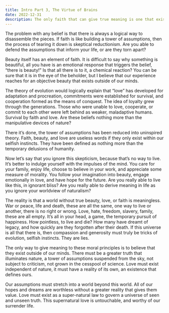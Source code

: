 ```yaml
---
title: Intro Part 3, The Virtue of Brains
date: 2022-12-31
description: The only faith that can give true meaning is one that exists outside of our minds.
---
```


The problem with any belief is that there is always a logical way to disassemble the pieces.  If faith is like building a tower of assumptions, then the process of tearing it down is skeptical reductionism.  Are you able to defend the assumptions that inform your life, or are they torn apart?   

Beauty itself has an element of faith.  It is difficult to say why something is beautiful, all you have is an emotional response that triggers the belief, “there is beauty!”  Is that all there is to it, a chemical reaction?  You can be sure that it is in the eye of the beholder, but I believe that our experience reaches for an objective beauty that exists outside of our minds.  

The theory of evolution would logically explain that “love” has developed for adaptation and procreation, commitments were established for survival, and cooperation formed as the means of conquest.  The idea of loyalty grew through the generations.  Those who were unable to love, cooperate, or commit to each other were left behind as weaker, maladaptive humans.  Survival by faith and love.  Are these beliefs nothing more than the manipulative devices of nature?

There it’s done, the tower of assumptions has been reduced into uninspired theory.  Faith, beauty, and love are useless words if they only exist within our selfish instincts.  They have been defined as nothing more than the temporary delusions of humanity.

Now let’s say that you ignore this skepticism, because that’s no way to live.  It’s better to indulge yourself with the impulses of the mind.  You care for your family, enjoy life, choose to believe in your work, and appreciate some measure of morality.  You follow your imagination into beauty, engage emotionally in love, and have hope for the future.  Are you really able to live like this, in ignorant bliss?  Are you really able to derive meaning in life as you ignore your worldview of naturalism?

The reality is that a world without true beauty, love, or faith is meaningless.  War or peace, life and death, these are all the same, one way to live or another, there is no right or wrong.  Love, hate, freedom, slavery, family, these are all empty.  It’s all in your head, a game, the temporary pursuit of happiness.  How pointless, to live and die?  How many have dreamt of legacy, and how quickly are they forgotten after their death.  If this universe is all that there is, then compassion and generosity must truly be tricks of evolution, selfish instincts.  They are lies.

The only way to give meaning to these moral principles is to believe that they exist outside of our minds.  There must be a greater truth that illuminates nature, a tower of assumptions suspended from the sky, not subject to criticism, not grown in the cesspool of science.  Love must exist independent of nature, it must have a reality of its own, an existence that defines ours.  

Our assumptions must stretch into a world beyond this world.  All of our hopes and dreams are worthless without a greater reality that gives them value.  Love must exist as a super-natural law to govern a universe of seen and unseen truth.  This supernatural love is untouchable, and worthy of our surrender life.



